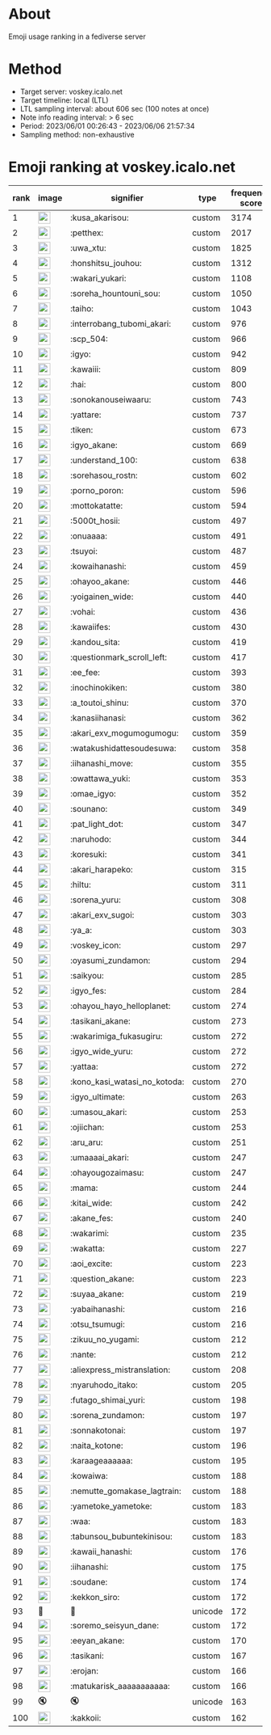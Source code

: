 # About
Emoji usage ranking in a fediverse server

# Method
- Target server: voskey.icalo.net
- Target timeline: local (LTL)
- LTL sampling interval: about 606 sec (100 notes at once)
- Note info reading interval: > 6 sec
- Period: 2023/06/01 00:26:43 - 2023/06/06 21:57:34 
- Sampling method: non-exhaustive

# Emoji ranking at voskey.icalo.net

|rank|image|signifier|type|frequency score|
|----|----|----|----|----|
|1|<img height="24" src="https://voskey.icalo.net/emoji/kusa_akarisou.webp">|:kusa_akarisou:|custom|3174|
|2|<img height="24" src="https://voskey.icalo.net/emoji/petthex.webp">|:petthex:|custom|2017|
|3|<img height="24" src="https://voskey.icalo.net/emoji/uwa_xtu.webp">|:uwa_xtu:|custom|1825|
|4|<img height="24" src="https://voskey.icalo.net/emoji/honshitsu_jouhou.webp">|:honshitsu_jouhou:|custom|1312|
|5|<img height="24" src="https://voskey.icalo.net/emoji/wakari_yukari.webp">|:wakari_yukari:|custom|1108|
|6|<img height="24" src="https://voskey.icalo.net/emoji/soreha_hountouni_sou.webp">|:soreha_hountouni_sou:|custom|1050|
|7|<img height="24" src="https://voskey.icalo.net/emoji/taiho.webp">|:taiho:|custom|1043|
|8|<img height="24" src="https://voskey.icalo.net/emoji/interrobang_tubomi_akari.webp">|:interrobang_tubomi_akari:|custom|976|
|9|<img height="24" src="https://voskey.icalo.net/emoji/scp_504.webp">|:scp_504:|custom|966|
|10|<img height="24" src="https://voskey.icalo.net/emoji/igyo.webp">|:igyo:|custom|942|
|11|<img height="24" src="https://voskey.icalo.net/emoji/kawaiii.webp">|:kawaiii:|custom|809|
|12|<img height="24" src="https://voskey.icalo.net/emoji/hai.webp">|:hai:|custom|800|
|13|<img height="24" src="https://voskey.icalo.net/emoji/sonokanouseiwaaru.webp">|:sonokanouseiwaaru:|custom|743|
|14|<img height="24" src="https://voskey.icalo.net/emoji/yattare.webp">|:yattare:|custom|737|
|15|<img height="24" src="https://voskey.icalo.net/emoji/tiken.webp">|:tiken:|custom|673|
|16|<img height="24" src="https://voskey.icalo.net/emoji/igyo_akane.webp">|:igyo_akane:|custom|669|
|17|<img height="24" src="https://voskey.icalo.net/emoji/understand_100.webp">|:understand_100:|custom|638|
|18|<img height="24" src="https://voskey.icalo.net/emoji/sorehasou_rostn.webp">|:sorehasou_rostn:|custom|602|
|19|<img height="24" src="https://voskey.icalo.net/emoji/porno_poron.webp">|:porno_poron:|custom|596|
|20|<img height="24" src="https://voskey.icalo.net/emoji/mottokatatte.webp">|:mottokatatte:|custom|594|
|21|<img height="24" src="https://voskey.icalo.net/emoji/5000t_hosii.webp">|:5000t_hosii:|custom|497|
|22|<img height="24" src="https://voskey.icalo.net/emoji/onuaaaa.webp">|:onuaaaa:|custom|491|
|23|<img height="24" src="https://voskey.icalo.net/emoji/tsuyoi.webp">|:tsuyoi:|custom|487|
|24|<img height="24" src="https://voskey.icalo.net/emoji/kowaihanashi.webp">|:kowaihanashi:|custom|459|
|25|<img height="24" src="https://voskey.icalo.net/emoji/ohayoo_akane.webp">|:ohayoo_akane:|custom|446|
|26|<img height="24" src="https://voskey.icalo.net/emoji/yoigainen_wide.webp">|:yoigainen_wide:|custom|440|
|27|<img height="24" src="https://voskey.icalo.net/emoji/vohai.webp">|:vohai:|custom|436|
|28|<img height="24" src="https://voskey.icalo.net/emoji/kawaiifes.webp">|:kawaiifes:|custom|430|
|29|<img height="24" src="https://voskey.icalo.net/emoji/kandou_sita.webp">|:kandou_sita:|custom|419|
|30|<img height="24" src="https://voskey.icalo.net/emoji/questionmark_scroll_left.webp">|:questionmark_scroll_left:|custom|417|
|31|<img height="24" src="https://voskey.icalo.net/emoji/ee_fee.webp">|:ee_fee:|custom|393|
|32|<img height="24" src="https://voskey.icalo.net/emoji/inochinokiken.webp">|:inochinokiken:|custom|380|
|33|<img height="24" src="https://voskey.icalo.net/emoji/a_toutoi_shinu.webp">|:a_toutoi_shinu:|custom|370|
|34|<img height="24" src="https://voskey.icalo.net/emoji/kanasiihanasi.webp">|:kanasiihanasi:|custom|362|
|35|<img height="24" src="https://voskey.icalo.net/emoji/akari_exv_mogumogumogu.webp">|:akari_exv_mogumogumogu:|custom|359|
|36|<img height="24" src="https://voskey.icalo.net/emoji/watakushidattesoudesuwa.webp">|:watakushidattesoudesuwa:|custom|358|
|37|<img height="24" src="https://voskey.icalo.net/emoji/iihanashi_move.webp">|:iihanashi_move:|custom|355|
|38|<img height="24" src="https://voskey.icalo.net/emoji/owattawa_yuki.webp">|:owattawa_yuki:|custom|353|
|39|<img height="24" src="https://voskey.icalo.net/emoji/omae_igyo.webp">|:omae_igyo:|custom|352|
|40|<img height="24" src="https://voskey.icalo.net/emoji/sounano.webp">|:sounano:|custom|349|
|41|<img height="24" src="https://voskey.icalo.net/emoji/pat_light_dot.webp">|:pat_light_dot:|custom|347|
|42|<img height="24" src="https://voskey.icalo.net/emoji/naruhodo.webp">|:naruhodo:|custom|344|
|43|<img height="24" src="https://voskey.icalo.net/emoji/koresuki.webp">|:koresuki:|custom|341|
|44|<img height="24" src="https://voskey.icalo.net/emoji/akari_harapeko.webp">|:akari_harapeko:|custom|315|
|45|<img height="24" src="https://voskey.icalo.net/emoji/hiltu.webp">|:hiltu:|custom|311|
|46|<img height="24" src="https://voskey.icalo.net/emoji/sorena_yuru.webp">|:sorena_yuru:|custom|308|
|47|<img height="24" src="https://voskey.icalo.net/emoji/akari_exv_sugoi.webp">|:akari_exv_sugoi:|custom|303|
|48|<img height="24" src="https://voskey.icalo.net/emoji/ya_a.webp">|:ya_a:|custom|303|
|49|<img height="24" src="https://voskey.icalo.net/emoji/voskey_icon.webp">|:voskey_icon:|custom|297|
|50|<img height="24" src="https://voskey.icalo.net/emoji/oyasumi_zundamon.webp">|:oyasumi_zundamon:|custom|294|
|51|<img height="24" src="https://voskey.icalo.net/emoji/saikyou.webp">|:saikyou:|custom|285|
|52|<img height="24" src="https://voskey.icalo.net/emoji/igyo_fes.webp">|:igyo_fes:|custom|284|
|53|<img height="24" src="https://voskey.icalo.net/emoji/ohayou_hayo_helloplanet.webp">|:ohayou_hayo_helloplanet:|custom|274|
|54|<img height="24" src="https://voskey.icalo.net/emoji/tasikani_akane.webp">|:tasikani_akane:|custom|273|
|55|<img height="24" src="https://voskey.icalo.net/emoji/wakarimiga_fukasugiru.webp">|:wakarimiga_fukasugiru:|custom|272|
|56|<img height="24" src="https://voskey.icalo.net/emoji/igyo_wide_yuru.webp">|:igyo_wide_yuru:|custom|272|
|57|<img height="24" src="https://voskey.icalo.net/emoji/yattaa.webp">|:yattaa:|custom|272|
|58|<img height="24" src="https://voskey.icalo.net/emoji/kono_kasi_watasi_no_kotoda.webp">|:kono_kasi_watasi_no_kotoda:|custom|270|
|59|<img height="24" src="https://voskey.icalo.net/emoji/igyo_ultimate.webp">|:igyo_ultimate:|custom|263|
|60|<img height="24" src="https://voskey.icalo.net/emoji/umasou_akari.webp">|:umasou_akari:|custom|253|
|61|<img height="24" src="https://voskey.icalo.net/emoji/ojiichan.webp">|:ojiichan:|custom|253|
|62|<img height="24" src="https://voskey.icalo.net/emoji/aru_aru.webp">|:aru_aru:|custom|251|
|63|<img height="24" src="https://voskey.icalo.net/emoji/umaaaai_akari.webp">|:umaaaai_akari:|custom|247|
|64|<img height="24" src="https://voskey.icalo.net/emoji/ohayougozaimasu.webp">|:ohayougozaimasu:|custom|247|
|65|<img height="24" src="https://voskey.icalo.net/emoji/mama.webp">|:mama:|custom|244|
|66|<img height="24" src="https://voskey.icalo.net/emoji/kitai_wide.webp">|:kitai_wide:|custom|242|
|67|<img height="24" src="https://voskey.icalo.net/emoji/akane_fes.webp">|:akane_fes:|custom|240|
|68|<img height="24" src="https://voskey.icalo.net/emoji/wakarimi.webp">|:wakarimi:|custom|235|
|69|<img height="24" src="https://voskey.icalo.net/emoji/wakatta.webp">|:wakatta:|custom|227|
|70|<img height="24" src="https://voskey.icalo.net/emoji/aoi_excite.webp">|:aoi_excite:|custom|223|
|71|<img height="24" src="https://voskey.icalo.net/emoji/question_akane.webp">|:question_akane:|custom|223|
|72|<img height="24" src="https://voskey.icalo.net/emoji/suyaa_akane.webp">|:suyaa_akane:|custom|219|
|73|<img height="24" src="https://voskey.icalo.net/emoji/yabaihanashi.webp">|:yabaihanashi:|custom|216|
|74|<img height="24" src="https://voskey.icalo.net/emoji/otsu_tsumugi.webp">|:otsu_tsumugi:|custom|216|
|75|<img height="24" src="https://voskey.icalo.net/emoji/zikuu_no_yugami.webp">|:zikuu_no_yugami:|custom|212|
|76|<img height="24" src="https://voskey.icalo.net/emoji/nante.webp">|:nante:|custom|212|
|77|<img height="24" src="https://voskey.icalo.net/emoji/aliexpress_mistranslation.webp">|:aliexpress_mistranslation:|custom|208|
|78|<img height="24" src="https://voskey.icalo.net/emoji/nyaruhodo_itako.webp">|:nyaruhodo_itako:|custom|205|
|79|<img height="24" src="https://voskey.icalo.net/emoji/futago_shimai_yuri.webp">|:futago_shimai_yuri:|custom|198|
|80|<img height="24" src="https://voskey.icalo.net/emoji/sorena_zundamon.webp">|:sorena_zundamon:|custom|197|
|81|<img height="24" src="https://voskey.icalo.net/emoji/sonnakotonai.webp">|:sonnakotonai:|custom|197|
|82|<img height="24" src="https://voskey.icalo.net/emoji/naita_kotone.webp">|:naita_kotone:|custom|196|
|83|<img height="24" src="https://voskey.icalo.net/emoji/karaageaaaaaa.webp">|:karaageaaaaaa:|custom|195|
|84|<img height="24" src="https://voskey.icalo.net/emoji/kowaiwa.webp">|:kowaiwa:|custom|188|
|85|<img height="24" src="https://voskey.icalo.net/emoji/nemutte_gomakase_lagtrain.webp">|:nemutte_gomakase_lagtrain:|custom|188|
|86|<img height="24" src="https://voskey.icalo.net/emoji/yametoke_yametoke.webp">|:yametoke_yametoke:|custom|183|
|87|<img height="24" src="https://voskey.icalo.net/emoji/waa.webp">|:waa:|custom|183|
|88|<img height="24" src="https://voskey.icalo.net/emoji/tabunsou_bubuntekinisou.webp">|:tabunsou_bubuntekinisou:|custom|183|
|89|<img height="24" src="https://voskey.icalo.net/emoji/kawaii_hanashi.webp">|:kawaii_hanashi:|custom|176|
|90|<img height="24" src="https://voskey.icalo.net/emoji/iihanashi.webp">|:iihanashi:|custom|175|
|91|<img height="24" src="https://voskey.icalo.net/emoji/soudane.webp">|:soudane:|custom|174|
|92|<img height="24" src="https://voskey.icalo.net/emoji/kekkon_siro.webp">|:kekkon_siro:|custom|172|
|93|💯|💯|unicode|172|
|94|<img height="24" src="https://voskey.icalo.net/emoji/soremo_seisyun_dane.webp">|:soremo_seisyun_dane:|custom|172|
|95|<img height="24" src="https://voskey.icalo.net/emoji/eeyan_akane.webp">|:eeyan_akane:|custom|170|
|96|<img height="24" src="https://voskey.icalo.net/emoji/tasikani.webp">|:tasikani:|custom|167|
|97|<img height="24" src="https://voskey.icalo.net/emoji/erojan.webp">|:erojan:|custom|166|
|98|<img height="24" src="https://voskey.icalo.net/emoji/matukarisk_aaaaaaaaaaa.webp">|:matukarisk_aaaaaaaaaaa:|custom|166|
|99|🔇|🔇|unicode|163|
|100|<img height="24" src="https://voskey.icalo.net/emoji/kakkoii.webp">|:kakkoii:|custom|162|
